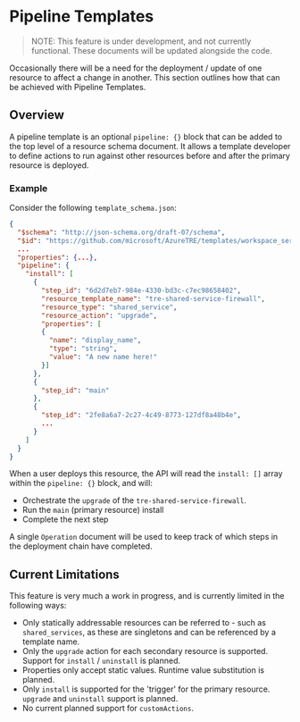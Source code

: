 # Pipeline Templates

> NOTE: This feature is under development, and not currently functional. These documents will be updated alongside the code.

Occasionally there will be a need for the deployment / update of one resource to affect a change in another. This section outlines how that can be achieved with Pipeline Templates.

## Overview
A pipeline template is an optional `pipeline: {}` block that can be added to the top level of a resource schema document. It allows a template developer to define actions to run against other resources before and after the primary resource is deployed.

### Example
Consider the following `template_schema.json`:

```json
{
  "$schema": "http://json-schema.org/draft-07/schema",
  "$id": "https://github.com/microsoft/AzureTRE/templates/workspace_services/guacamole/user_resources/guacamole-dev-vm/template_schema.json",
  ...
  "properties": {...},
  "pipeline": {
    "install": [
      {
        "step_id": "6d2d7eb7-984e-4330-bd3c-c7ec98658402",
        "resource_template_name": "tre-shared-service-firewall",
        "resource_type": "shared_service",
        "resource_action": "upgrade",
        "properties": [
        {
          "name": "display_name",
          "type": "string",
          "value": "A new name here!"
        }]
      },
      {
        "step_id": "main"
      },
      {
        "step_id": "2fe8a6a7-2c27-4c49-8773-127df8a48b4e",
        ...
      }
    ]
  }
}
```

When a user deploys this resource, the API will read the `install: []` array within the `pipeline: {}` block, and will:
- Orchestrate the `upgrade` of the `tre-shared-service-firewall`.
- Run the `main` (primary resource) install
- Complete the next step

A single `Operation` document will be used to keep track of which steps in the deployment chain have completed.

## Current Limitations
This feature is very much a work in progress, and is currently limited in the following ways:
- Only statically addressable resources can be referred to - such as `shared_services`, as these are singletons and can be referenced by a template name.
- Only the `upgrade` action for each secondary resource is supported. Support for `install` / `uninstall` is planned.
- Properties only accept static values. Runtime value substitution is planned.
- Only `install` is supported for the 'trigger' for the primary resource. `upgrade` and `uninstall` support is planned.
- No current planned support for `customActions`.
